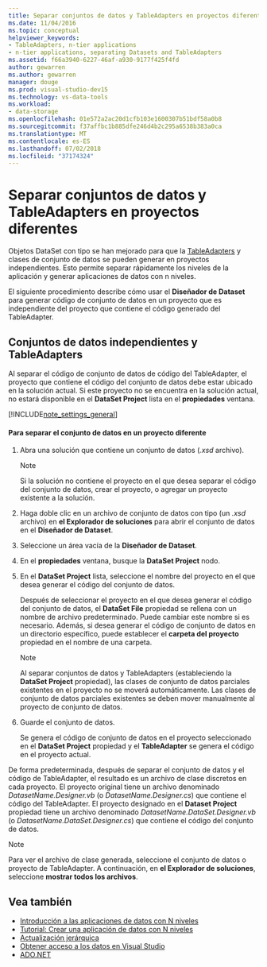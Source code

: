 ```yaml
---
title: Separar conjuntos de datos y TableAdapters en proyectos diferentes
ms.date: 11/04/2016
ms.topic: conceptual
helpviewer_keywords:
- TableAdapters, n-tier applications
- n-tier applications, separating Datasets and TableAdapters
ms.assetid: f66a3940-6227-46af-a930-9177f425f4fd
author: gewarren
ms.author: gewarren
manager: douge
ms.prod: visual-studio-dev15
ms.technology: vs-data-tools
ms.workload:
- data-storage
ms.openlocfilehash: 01e572a2ac20d1cfb103e1600307b51bdf58a0b8
ms.sourcegitcommit: f37affbc1b885dfe246d4b2c295a6538b383a0ca
ms.translationtype: MT
ms.contentlocale: es-ES
ms.lasthandoff: 07/02/2018
ms.locfileid: "37174324"
---
```

# <a name="separate-datasets-and-tableadapters-into-different-projects"></a>Separar conjuntos de datos y TableAdapters en proyectos diferentes
Objetos DataSet con tipo se han mejorado para que la [TableAdapters](create-and-configure-tableadapters.md) y clases de conjunto de datos se pueden generar en proyectos independientes. Esto permite separar rápidamente los niveles de la aplicación y generar aplicaciones de datos con n niveles.

El siguiente procedimiento describe cómo usar el **Diseñador de Dataset** para generar código de conjunto de datos en un proyecto que es independiente del proyecto que contiene el código generado del TableAdapter.

## <a name="separate-datasets-and-tableadapters"></a>Conjuntos de datos independientes y TableAdapters
Al separar el código de conjunto de datos de código del TableAdapter, el proyecto que contiene el código del conjunto de datos debe estar ubicado en la solución actual. Si este proyecto no se encuentra en la solución actual, no estará disponible en el **DataSet Project** lista en el **propiedades** ventana.

[!INCLUDE[note_settings_general](../data-tools/includes/note_settings_general_md.md)]

#### <a name="to-separate-the-dataset-into-a-different-project"></a>Para separar el conjunto de datos en un proyecto diferente

1.  Abra una solución que contiene un conjunto de datos (*.xsd* archivo).

    > [!NOTE]
    >  Si la solución no contiene el proyecto en el que desea separar el código del conjunto de datos, crear el proyecto, o agregar un proyecto existente a la solución.

2.  Haga doble clic en un archivo de conjunto de datos con tipo (un *.xsd* archivo) en **el Explorador de soluciones** para abrir el conjunto de datos en el **Diseñador de Dataset**.

3.  Seleccione un área vacía de la **Diseñador de Dataset**.

4.  En el **propiedades** ventana, busque la **DataSet Project** nodo.

5.  En el **DataSet Project** lista, seleccione el nombre del proyecto en el que desea generar el código del conjunto de datos.

     Después de seleccionar el proyecto en el que desea generar el código del conjunto de datos, el **DataSet File** propiedad se rellena con un nombre de archivo predeterminado. Puede cambiar este nombre si es necesario. Además, si desea generar el código de conjunto de datos en un directorio específico, puede establecer el **carpeta del proyecto** propiedad en el nombre de una carpeta.

    > [!NOTE]
    >  Al separar conjuntos de datos y TableAdapters (estableciendo la **DataSet Project** propiedad), las clases de conjunto de datos parciales existentes en el proyecto no se moverá automáticamente. Las clases de conjunto de datos parciales existentes se deben mover manualmente al proyecto de conjunto de datos.

6.  Guarde el conjunto de datos.

     Se genera el código de conjunto de datos en el proyecto seleccionado en el **DataSet Project** propiedad y el **TableAdapter** se genera el código en el proyecto actual.

De forma predeterminada, después de separar el conjunto de datos y el código de TableAdapter, el resultado es un archivo de clase discretos en cada proyecto. El proyecto original tiene un archivo denominado *DatasetName.Designer.vb* (o *DatasetName.Designer.cs*) que contiene el código del TableAdapter. El proyecto designado en el **Dataset Project** propiedad tiene un archivo denominado *DatasetName.DataSet.Designer.vb* (o *DatasetName.DataSet.Designer.cs*) que contiene el código del conjunto de datos.

> [!NOTE]
>  Para ver el archivo de clase generada, seleccione el conjunto de datos o proyecto de TableAdapter. A continuación, en **el Explorador de soluciones**, seleccione **mostrar todos los archivos**.

## <a name="see-also"></a>Vea también

- [Introducción a las aplicaciones de datos con N niveles](../data-tools/n-tier-data-applications-overview.md)
- [Tutorial: Crear una aplicación de datos con N niveles](../data-tools/walkthrough-creating-an-n-tier-data-application.md)
- [Actualización jerárquica](../data-tools/hierarchical-update.md)
- [Obtener acceso a los datos en Visual Studio](../data-tools/accessing-data-in-visual-studio.md)
- [ADO.NET](/dotnet/framework/data/adonet/index)